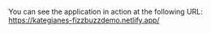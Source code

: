 You can see the application in action at the following URL: https://kategianes-fizzbuzzdemo.netlify.app/
